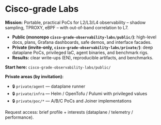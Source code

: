 # Cisco-grade Labs

**Mission:** Portable, practical PoCs for L2/L3/L4 observability – shadow sampling, TPROXY, eBPF – with out-of-band correlation to L7.

- **Public (monorepo `cisco-grade-observability-labs/public/`)**: high-level docs, plans, Grafana dashboards, safe demos, and interface facades.
- **Private (invite-only, `cisco-grade-observability-labs/private/`)**: deep dataplane PoCs, privileged IaC, agent binaries, and benchmark rigs.
- **Results:** clear write-ups (EN), reproducible artifacts, and benchmarks.

**Start here:** `cisco-grade-observability-labs/public/`

**Private areas (by invitation):**
- 🔒 `private/agent` — dataplane runner
- 🔒 `private/infra` — Helm / OpenTofu / Pulumi with privileged values
- 🔒 `private/poc/*` — A/B/C PoCs and Joiner implementations

Request access: brief profile + interests (dataplane / telemetry / performance).
